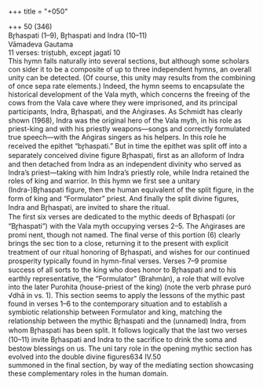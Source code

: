 +++
title = "+050"

+++
50 (346)  
Br̥haspati (1–9), Br̥haspati and Indra (10–11)  
Vāmadeva Gautama  
11 verses: triṣṭubh, except jagatī 10  
This hymn falls naturally into several sections, but although some scholars con sider it to be a composite of up to three independent hymns, an overall unity can  be detected. (Of course, this unity may results from the combining of once sepa rate elements.) Indeed, the hymn seems to encapsulate the historical development  of the Vala myth, which concerns the freeing of the cows from the Vala cave where  they were imprisoned, and its principal participants, Indra, Br̥haspati, and the  Aṅgirases. As Schmidt has clearly shown (1968), Indra was the original hero of  the Vala myth, in his role as priest-king and with his priestly weapons—songs  and correctly formulated true speech—with the Aṅgiras singers as his helpers. In  this role he received the epithet “br̥haspati.” But in time the epithet was split off  into a separately conceived divine figure Br̥haspati, first as an alloform of Indra  and then detached from Indra as an independent divinity who served as Indra’s  priest—taking with him Indra’s priestly role, while Indra retained the roles of king  and warrior. In this hymn we first see a unitary (Indra-)Br̥haspati figure, then the  human equivalent of the split figure, in the form of king and “Formulator” priest.  And finally the split divine figures, Indra and Br̥haspati, are invited to share the  ritual.  
The first six verses are dedicated to the mythic deeds of Br̥haspati (or  “Br̥haspati”) with the Vala myth occupying verses 2–5. The Aṅgirases are promi nent, though not named. The final verse of this portion (6) clearly brings the sec tion to a close, returning it to the present with explicit treatment of our ritual  honoring of Br̥haspati, and wishes for our continued prosperity typically found  in hymn-final verses. Verses 7–9 promise success of all sorts to the king who does  honor to Br̥haspati and to his earthly representative, the “Formulator” (Brahmán),  a role that will evolve into the later Purohita (house-priest of the king) (note the  verb phrase puró √dhā in vs. 1). This section seems to apply the lessons of the  mythic past found in verses 1–6 to the contemporary situation and to establish a  symbiotic relationship between Formulator and king, matching the relationship  between the mythic Br̥haspati and the (unnamed) Indra, from whom Br̥haspati  has been split. It follows logically that the last two verses (10–11) invite Br̥haspati  and Indra to the sacrifice to drink the soma and bestow blessings on us. The uni tary role in the opening mythic section has evolved into the double divine figures634 IV.50  
summoned in the final section, by way of the mediating section showcasing these  complementary roles in the human domain.  